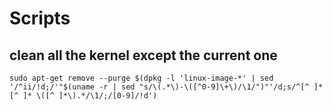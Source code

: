 # Scripts

## clean all the kernel except the current one

```shell
sudo apt-get remove --purge $(dpkg -l 'linux-image-*' | sed '/^ii/!d;/'"$(uname -r | sed "s/\(.*\)-\([^0-9]\+\)/\1/")"'/d;s/^[^ ]* [^ ]* \([^ ]*\).*/\1/;/[0-9]/!d')
```
